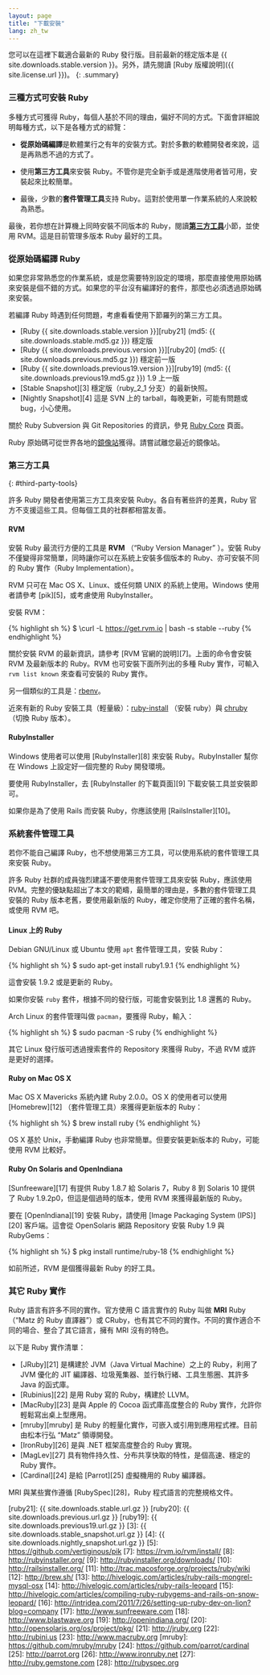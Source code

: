 ```yaml
---
layout: page
title: "下載安裝"
lang: zh_tw
---
```


您可以在這裡下載適合最新的 Ruby 發行版。目前最新的穩定版本是
{{ site.downloads.stable.version }}。另外，請先閱讀 [Ruby 版權說明]({{ site.license.url }})。
{: .summary}

### 三種方式可安裝 Ruby

多種方式可獲得 Ruby，每個人基於不同的理由，偏好不同的方式。下面會詳細說明每種方式，以下是各種方式的綜覽：

* **從原始碼編譯**是軟體業行之有年的安裝方式。對於多數的軟體開發者來說，這是再熟悉不過的方式了。

* 使用**第三方工具**來安裝 Ruby。不管你是完全新手或是進階使用者皆可用，安裝起來比較簡單。

* 最後，少數的**套件管理工具**支持 Ruby。這對於使用單一作業系統的人來說較為熟悉。

最後，若你想在計算機上同時安裝不同版本的 Ruby，閱讀[**第三方工具**](#third-party-tools)小節，並使用 RVM。這是目前管理多版本 Ruby 最好的工具。

### 從原始碼編譯 Ruby

如果您非常熟悉您的作業系統，或是您需要特別設定的環境，那麼直接使用原始碼來安裝是個不錯的方式。如果您的平台沒有編譯好的套件，那麼也必須透過原始碼來安裝。

若編譯 Ruby 時遇到任何問題，考慮看看使用下節羅列的第三方工具。

* [Ruby {{ site.downloads.stable.version }}][ruby21]
  (md5:&nbsp;{{ site.downloads.stable.md5.gz }}) 穩定版
* [Ruby {{ site.downloads.previous.version }}][ruby20]
  (md5:&nbsp;{{ site.downloads.previous.md5.gz }}) 穩定前一版
* [Ruby {{ site.downloads.previous19.version }}][ruby19]
  (md5:&nbsp;{{ site.downloads.previous19.md5.gz }}) 1.9 上一版
* [Stable Snapshot][3] 穩定版（ruby\_2\_1 分支）的最新快照。
* [Nightly Snapshot][4] 這是 SVN 上的 tarball，每晚更新，可能有問題或 bug，小心使用。

關於 Ruby Subversion 與 Git Repositories 的資訊，參見 [Ruby Core](/en/community/ruby-core/) 頁面。

Ruby 原始碼可從世界各地的[鏡像站](/en/downloads/mirrors/)獲得。請嘗試離您最近的鏡像站。

### 第三方工具
{: #third-party-tools}

許多 Ruby 開發者使用第三方工具來安裝 Ruby。各自有著些許的差異，Ruby 官方不支援這些工具。但每個工具的社群都相當友善。

#### RVM

安裝 Ruby 最流行方便的工具是 **RVM** （“Ruby Version Manager” ）。安裝 Ruby 不僅變得非常簡單，同時讓你可以在系統上安裝多個版本的 Ruby、亦可安裝不同的 Ruby 實作（Ruby Implementation）。

RVM 只可在 Mac OS X、Linux、或任何類 UNIX 的系統上使用。Windows 使用者請參考 [pik][5]，或考慮使用 RubyInstaller。

安裝 RVM：

{% highlight sh %}
$ \curl -L https://get.rvm.io | bash -s stable --ruby
{% endhighlight %}

關於安裝 RVM 的最新資訊，請參考 [RVM 官網的說明][7]。上面的命令會安裝 RVM 及最新版本的 Ruby。RVM 也可安裝下面所列出的多種 Ruby 實作，可輸入 `rvm list known` 來查看可安裝的 Ruby 實作。

另一個類似的工具是：[rbenv][rbenv]。

近來有新的 Ruby 安裝工具（輕量級）：[ruby-install][ruby-install] （安裝 ruby）與 [chruby][chruby] （切換 Ruby 版本）。

#### RubyInstaller

Windows 使用者可以使用 [RubyInstaller][8] 來安裝 Ruby。RubyInstaller 幫你在 Windows 上設定好一個完整的 Ruby 開發環境。

要使用 RubyInstaller，去 [RubyInstaller 的下載頁面][9] 下載安裝工具並安裝即可。

如果你是為了使用 Rails 而安裝 Ruby，你應該使用 [RailsInstaller][10]。

### 系統套件管理工具

若你不能自己編譯 Ruby，也不想使用第三方工具，可以使用系統的套件管理工具來安裝 Ruby。

許多 Ruby 社群的成員強烈建議不要使用套件管理工具來安裝 Ruby，應該使用 RVM。完整的優缺點超出了本文的範疇，最簡單的理由是，多數的套件管理工具安裝的 Ruby 版本老舊，要使用最新版的 Ruby，確定你使用了正確的套件名稱，或使用 RVM 吧。

#### Linux 上的 Ruby

Debian GNU/Linux 或 Ubuntu 使用 `apt` 套件管理工具，安裝 Ruby：

{% highlight sh %}
$ sudo apt-get install ruby1.9.1
{% endhighlight %}

這會安裝 1.9.2 或是更新的 Ruby。

如果你安裝 `ruby` 套件，根據不同的發行版，可能會安裝到比 1.8 還舊的 Ruby。

Arch Linux 的套件管理叫做 `pacman`，要獲得 Ruby，輸入：

{% highlight sh %}
$ sudo pacman -S ruby
{% endhighlight %}

其它 Linux 發行版可透過搜索套件的 Repository 來獲得 Ruby，不過 RVM 或許是更好的選擇。

#### Ruby on Mac OS X

Mac OS X Mavericks 系統內建 Ruby 2.0.0。OS X 的使用者可以使用 [Homebrew][12] （套件管理工具）來獲得更新版本的 Ruby：

{% highlight sh %}
$ brew install ruby
{% endhighlight %}

OS X 基於 Unix，手動編譯 Ruby 也非常簡單。但要安裝更新版本的 Ruby，可能使用 RVM 比較好。

#### Ruby On Solaris and OpenIndiana

[Sunfreeware][17] 有提供 Ruby
1.8.7 給 Solaris 7，Ruby 8 到 Solaris 10 提供了 Ruby 1.9.2p0，但這是個過時的版本，使用 RVM 來獲得最新版的 Ruby。

要在 [OpenIndiana][19] 安裝 Ruby，請使用 [Image Packaging
System (IPS)][20] 客戶端。這會從 OpenSolaris 網路 Repository 安裝 Ruby 1.9 與 RubyGems：

{% highlight sh %}
$ pkg install runtime/ruby-18
{% endhighlight %}

如前所述，RVM 是個獲得最新 Ruby 的好工具。

### 其它 Ruby 實作

Ruby 語言有許多不同的實作。官方使用 C 語言實作的 Ruby 叫做 **MRI** Ruby （“Matz 的 Ruby 直譯器”）或 CRuby，也有其它不同的實作。不同的實作適合不同的場合、整合了其它語言，擁有 MRI 沒有的特色。

以下是 Ruby 實作清單：

* [JRuby][21] 是構建於 JVM（Java Virtual Machine）之上的 Ruby，利用了 JVM 優化的 JIT 編譯器、垃圾蒐集器、並行執行緒、工具生態圈、其許多 Java 的函式庫。
* [Rubinius][22] 是用 Ruby 寫的 Ruby，構建於 LLVM。
* [MacRuby][23] 是與 Apple 的 Cocoa 函式庫高度整合的 Ruby 實作，允許你輕鬆寫出桌上型應用。
* [mruby][mruby] 是 Ruby 的輕量化實作，可嵌入或引用到應用程式裡。目前由松本行弘 “Matz” 領導開發。
* [IronRuby][26] 是與 .NET 框架高度整合的 Ruby 實現。
* [MagLev][27] 具有物件持久性、分布共享快取的特性，是個高速、穩定的 Ruby 實作。
* [Cardinal][24] 是給 [Parrot][25] 虛擬機用的 Ruby 編譯器。

MRI 與某些實作遵循 [RubySpec][28]，Ruby 程式語言的完整規格文件。

[ruby21]: {{ site.downloads.stable.url.gz }}
[ruby20]: {{ site.downloads.previous.url.gz }}
[ruby19]: {{ site.downloads.previous19.url.gz }}
[3]: {{ site.downloads.stable_snapshot.url.gz }}
[4]: {{ site.downloads.nightly_snapshot.url.gz }}
[5]: https://github.com/vertiginous/pik
[7]: https://rvm.io/rvm/install/
[8]: http://rubyinstaller.org/
[9]: http://rubyinstaller.org/downloads/
[10]: http://railsinstaller.org/
[11]: http://trac.macosforge.org/projects/ruby/wiki
[12]: http://brew.sh/
[13]: http://hivelogic.com/articles/ruby-rails-mongrel-mysql-osx
[14]: http://hivelogic.com/articles/ruby-rails-leopard
[15]: http://hivelogic.com/articles/compiling-ruby-rubygems-and-rails-on-snow-leopard/
[16]: http://intridea.com/2011/7/26/setting-up-ruby-dev-on-lion?blog=company
[17]: http://www.sunfreeware.com
[18]: http://www.blastwave.org
[19]: http://openindiana.org/
[20]: http://opensolaris.org/os/project/pkg/
[21]: http://jruby.org
[22]: http://rubini.us
[23]: http://www.macruby.org
[mruby]: https://github.com/mruby/mruby
[24]: https://github.com/parrot/cardinal
[25]: http://parrot.org
[26]: http://www.ironruby.net
[27]: http://ruby.gemstone.com
[28]: http://rubyspec.org

[rbenv]: https://github.com/sstephenson/rbenv
[ruby-install]: https://github.com/postmodern/ruby-install
[chruby]: https://github.com/postmodern/chruby
